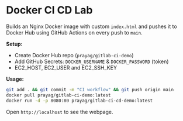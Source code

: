 # Docker CI CD Lab

Builds an Nginx Docker image with custom `index.html` and pushes it to Docker Hub using GitHub Actions on every push to `main`.

**Setup:**  
- Create Docker Hub repo (`prayag/gitlab-ci-demo`)  
- Add GitHub Secrets: `DOCKER_USERNAME` & `DOCKER_PASSWORD` (token)
- EC2_HOST, EC2_USER and EC2_SSH_KEY

**Usage:**  
```bash
git add . && git commit -m "CI workflow" && git push origin main
docker pull prayag/gitlab-ci-demo:latest
docker run -d -p 8080:80 prayag/gitlab-ci-cd-demo:latest
````

Open `http://localhost` to see the webpage.

```
```
